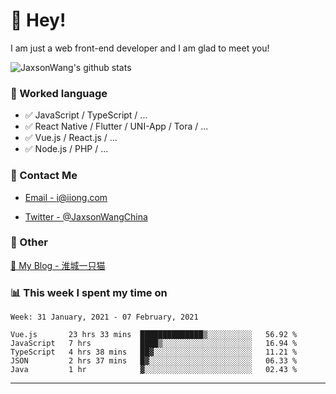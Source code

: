 # 👋 Hey!

I am just a web front-end developer and I am glad to meet you!

![JaxsonWang's github stats](https://github-readme-stats.vercel.app/api?username=JaxsonWang&&show_icons=true&&title_color=1abc9c&&icon_color=1abc9c)


### 📝 Worked language

- ✅ JavaScript / TypeScript / ...
- ✅ React Native / Flutter / UNI-App / Tora / ...
- ✅ Vue.js / React.js / ...
- ✅ Node.js / PHP / ...

### 📮 Contact Me

- [Email - i@iiong.com](mailto:i@iiong.com)

- [Twitter - @JaxsonWangChina](https://twitter.com/JaxsonWangChina)

### 🤪 Other

[📌 My Blog - 淮城一只猫](https://iiong.com)

### 📊 This week I spent my time on

<!--START_SECTION:waka-->
```text
Week: 31 January, 2021 - 07 February, 2021

Vue.js       23 hrs 33 mins  ██████████████▒░░░░░░░░░░   56.92 % 
JavaScript   7 hrs           ████▒░░░░░░░░░░░░░░░░░░░░   16.94 % 
TypeScript   4 hrs 38 mins   ██▓░░░░░░░░░░░░░░░░░░░░░░   11.21 % 
JSON         2 hrs 37 mins   █▓░░░░░░░░░░░░░░░░░░░░░░░   06.33 % 
Java         1 hr            ▓░░░░░░░░░░░░░░░░░░░░░░░░   02.43 % 
```
<!--END_SECTION:waka-->

---
